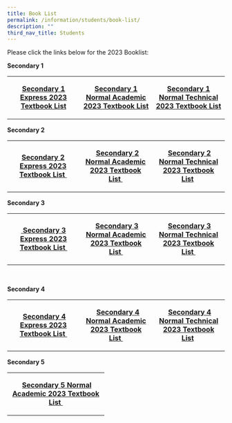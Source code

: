 ```yaml
---
title: Book List
permalink: /information/students/book-list/
description: ""
third_nav_title: Students
---
```

<p>Please click the links below for the 2023 Booklist:</p>
<p><strong>Secondary 1</strong></p>
<table width="0">
<tbody>
<tr>
<td style="text-align: center;" width="209">

<p><strong><a href="/files/S1%20EXP.pdf">Secondary 1 Express 2023 Textbook List</a></strong></p>
</td>

<td style="text-align: center;" width="209">
<p><strong><a href="/files/S1%20NA.pdf">Secondary 1 Normal Academic 2023 Textbook List</a></strong></p>
</td>

<td style="text-align: center;" width="209">
<p><strong><a href="/files/S1%20NT.pdff">Secondary 1 Normal Technical 2023 Textbook List</a></strong>
</p></td></tr>
</tbody>
</table>







<p><strong>Secondary 2</strong></p>
<table width="0">
<tbody>
<tr>
<td style="text-align: center;" width="209">
<p><strong><a href="/files/S2%20EXP.pdf">Secondary 2 Express 2023 Textbook List&nbsp;</a></strong></p>
</td>
<td style="text-align: center;" width="209">
<p>&nbsp;<strong>&nbsp;<a href="/files/S2%20NA.pdf">Secondary 2 Normal Academic 2023 Textbook List&nbsp;</a></strong></p>
</td>

	
<td style="text-align: center;" width="209">
<p>&nbsp;<strong><a href="/files/S2%20NT.pdf">Secondary 2 Normal Technical 2023 Textbook List</a>&nbsp;</strong></p>
</td>
</tr>
</tbody>
</table>


<p><strong>Secondary 3</strong></p>
<table width="0">
<tbody>
<tr>
<td style="text-align: center;" width="209">
<p><strong><a href="/files/S3%20EXP.pdf">&nbsp;Secondary 3 Express 2023 Textbook List&nbsp;</a></strong></p>
</td>
<td style="text-align: center;" width="209">
<p>&nbsp;<strong><a href="/files/S3%20NA.pdf">Secondary 3 Normal Academic 2023 Textbook List&nbsp;</a></strong></p>
</td>
<td style="text-align: center;" width="209">
<p>&nbsp;<strong><a href="/files/S3%20NT.pdf">Secondary 3 Normal Technical 2023 Textbook List&nbsp;</a></strong></p>
</td>
</tr>
</tbody>
</table>
<p>&nbsp;</p>
<p><strong>Secondary 4</strong></p>
<table width="0">
<tbody>
<tr>
<td width="209">
<p style="text-align: center;"><strong>&nbsp;<a href="/files/S4%20EXP.pdf">Secondary 4 Express 2023 Textbook List&nbsp;</a></strong></p>
</td>
<td width="209">
<p style="text-align: center;">&nbsp;<strong>&nbsp;<a href="/files/S4%20NA.pdf">Secondary 4 Normal Academic 2023 Textbook List&nbsp;</a></strong></p>
</td>
<td width="209">
<p style="text-align: center;">&nbsp;<strong><a href="/files/S4%20NT.pdf">Secondary 4 Normal Technical 2023 Textbook List</a>&nbsp;</strong></p>
</td>
</tr>
</tbody>
</table>
<p><strong>Secondary 5</strong></p>
<table width="0">
<tbody>
<tr>
<td width="209">
<p style="text-align: center;"><strong>&nbsp;<a href="/files/S5%20NA.pdf">Secondary 5 Normal Academic 2023 Textbook List&nbsp;</a></strong></p>
</td>
</tr>
</tbody>
</table>